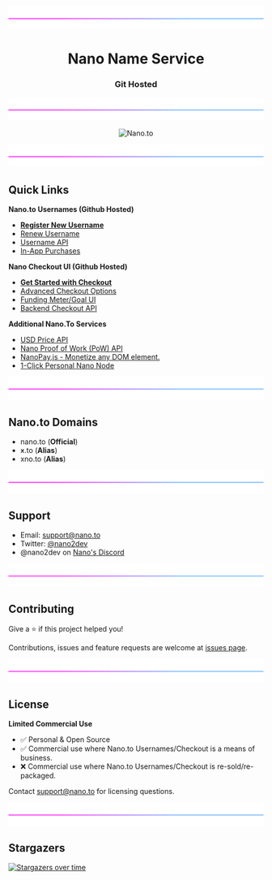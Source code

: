 ![line](https://github.com/fwd/n2/raw/master/.github/line.png)

<h1 align="center">Nano Name Service</h1>
<h3 align="center">Git Hosted</h3>

![line](https://github.com/fwd/n2/raw/master/.github/line.png)

<p align="center">
  <img src="https://github.com/fwd/nano/raw/master/dist/images/funding.png" alt="Nano.to" />
</p>

![line](https://github.com/fwd/n2/raw/master/.github/line.png)

## Quick Links

**Nano.to Usernames (Github Hosted)**
  - [**Register New Username**](https://github.com/fwd/nano-to/blob/master/docs/username.md#nanoto-usernames)
  - [Renew Username](https://github.com/fwd/nano-to/blob/master/docs/username.md#renewal)
  - [Username API](https://github.com/fwd/nano-to/blob/master/docs/username.md#dataset)
  - [In-App Purchases](https://github.com/fwd/nano-to/blob/master/docs/username-integration.md#in-app-username-api)

**Nano Checkout UI (Github Hosted)**
- [**Get Started with Checkout**](https://github.com/fwd/nano-to/blob/master/docs/checkout.md#nanoto-checkout)
- [Advanced Checkout Options](https://github.com/fwd/nano-to/blob/master/docs/checkout.md#customize-colors)
- [Funding Meter/Goal UI](https://github.com/fwd/nano-to/blob/master/docs/checkout.md#checkout-funding-ui)
- [Backend Checkout API](https://github.com/fwd/nano-to/blob/master/docs/checkout.md#checkout-via-post)

**Additional Nano.To Services**

- [USD Price API](https://github.com/fwd/nano-to/blob/master/docs/price.md#price-api)
- [Nano Proof of Work (PoW) API](https://github.com/fwd/nano-to/blob/master/docs/pow.md)
- [NanoPay.js - Monetize any DOM element.](https://github.com/fwd/nano-js)
- [1-Click Personal Nano Node](https://github.com/fwd/nano-docker)

![line](https://github.com/fwd/n2/raw/master/.github/line.png)

## Nano.to Domains

- nano.to (**Official**)
- ӿ.to (**Alias**)
- xno.to (**Alias**)

![line](https://github.com/fwd/n2/raw/master/.github/line.png)

## Support

- Email: support@nano.to
- Twitter: [@nano2dev](https://twitter.com/nano2dev)
- @nano2dev on [Nano's Discord](https://discord.com/invite/RNAE2R9) 

![line](https://github.com/fwd/n2/raw/master/.github/line.png)

## Contributing

Give a ⭐️ if this project helped you!

Contributions, issues and feature requests are welcome at [issues page](https://github.com/fwd/nano-to/issues).

![line](https://github.com/fwd/n2/raw/master/.github/line.png)


## License

**Limited Commercial Use**

- ✅ Personal & Open Source
- ✅ Commercial use where Nano.to Usernames/Checkout is a means of business.
- ❌ Commercial use where Nano.to Usernames/Checkout is re-sold/re-packaged.

Contact [support@nano.to](mailto:support@nano.to) for licensing questions.

![line](https://github.com/fwd/n2/raw/master/.github/line.png)

## Stargazers

[![Stargazers over time](https://starchart.cc/fwd/nano-to.svg)](https://github.com/fwd/nano-to)
